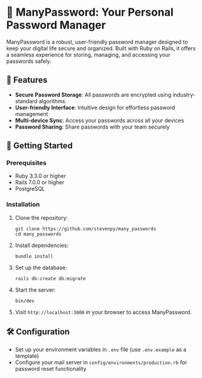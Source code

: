 # 🔐 ManyPassword: Your Personal Password Manager

ManyPassword is a robust, user-friendly password manager designed to keep your digital life secure and organized. Built with Ruby on Rails, it offers a seamless experience for storing, managing, and accessing your passwords safely.

## 🌟 Features

- **Secure Password Storage**: All passwords are encrypted using industry-standard algorithms
- **User-friendly Interface**: Intuitive design for effortless password management
- **Multi-device Sync**: Access your passwords across all your devices
- **Password Sharing**: Share passwords with your team securely


## 🚀 Getting Started

### Prerequisites

- Ruby 3.3.0 or higher
- Rails 7.0.0 or higher
- PostgreSQL

### Installation

1. Clone the repository:
   ```
   git clone https://github.com/stevenpy/many_passwords
   cd many_passwords
   ```

2. Install dependencies:
   ```
   bundle install
   ```

3. Set up the database:
   ```
   rails db:create db:migrate
   ```

4. Start the server:
   ```
   bin/dev
   ```

5. Visit `http://localhost:3000` in your browser to access ManyPassword.

## 🛠️ Configuration

- Set up your environment variables in `.env` file (use `.env.example` as a template)
- Configure your mail server in `config/environments/production.rb` for password reset functionality
